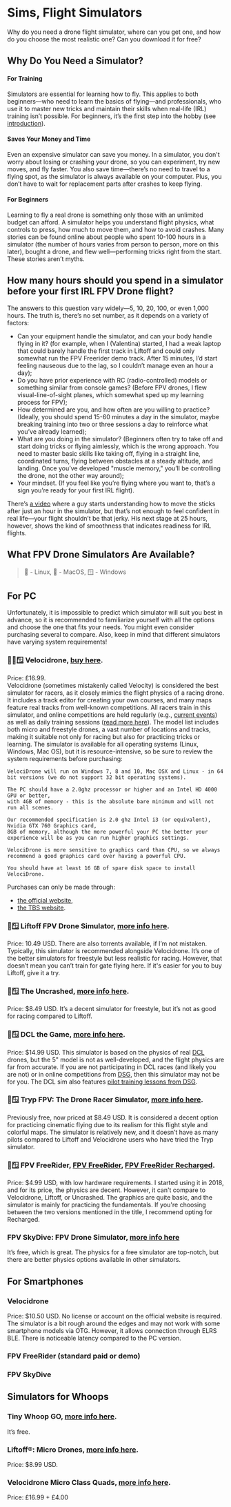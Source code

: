 # Sims, Flight Simulators

Why do you need a drone flight simulator, where can you get one, and how do you choose the most realistic one? Can you download it for free?

## Why Do You Need a Simulator?

#### For Training

Simulators are essential for learning how to fly. This applies to both beginners—who need to learn the basics of flying—and professionals, who use it to master new tricks and maintain their skills when real-life (IRL) training isn’t possible. For beginners, it’s the first step into the hobby (see [introduction](https://propwashservice.com/intro/beginning#how-much-does-it-cost)).

#### Saves Your Money and Time

Even an expensive simulator can save you money. In a simulator, you don't worry about losing or crashing your drone, so you can experiment, try new moves, and fly faster. You also save time—there’s no need to travel to a flying spot, as the simulator is always available on your computer. Plus, you don’t have to wait for replacement parts after crashes to keep flying.

#### For Beginners

Learning to fly a real drone is something only those with an unlimited budget can afford. A simulator helps you understand flight physics, what controls to press, how much to move them, and how to avoid crashes. Many stories can be found online about people who spent 10-100 hours in a simulator (the number of hours varies from person to person, more on this later), bought a drone, and flew well—performing tricks right from the start. These stories aren’t myths.

## How many hours should you spend in a simulator before your first IRL FPV Drone flight?

The answers to this question vary widely—5, 10, 20, 100, or even 1,000 hours. The truth is, there’s no set number, as it depends on a variety of factors:

- Can your equipment handle the simulator, and can your body handle flying in it? (for example, when I (Valentina) started, I had a weak laptop that could barely handle the first track in Liftoff and could only somewhat run the FPV Freerider demo track. After 15 minutes, I’d start feeling nauseous due to the lag, so I couldn’t manage even an hour a day);
- Do you have prior experience with RC (radio-controlled) models or something similar from console games? (Before FPV drones, I flew visual-line-of-sight planes, which somewhat sped up my learning process for FPV);
- How determined are you, and how often are you willing to practice? (Ideally, you should spend 15-60 minutes a day in the simulator, maybe breaking training into two or three sessions a day to reinforce what you’ve already learned);
- What are you doing in the simulator? (Beginners often try to take off and start doing tricks or flying aimlessly, which is the wrong approach. You need to master basic skills like taking off, flying in a straight line, coordinated turns, flying between obstacles at a steady altitude, and landing. Once you’ve developed "muscle memory," you’ll be controlling the drone, not the other way around);
- Your mindset. (If you feel like you’re flying where you want to, that’s a sign you’re ready for your first IRL flight).

There’s [a video](https://youtu.be/F8kNLYu5qDs) where a guy starts understanding how to move the sticks after just an hour in the simulator, but that’s not enough to feel confident in real life—your flight shouldn’t be that jerky. His next stage at 25 hours, however, shows the kind of smoothness that indicates readiness for IRL flights.

## What FPV Drone Simulators Are Available?

> 🐧 - Linux,
> 🍏 - MacOS,
> 🪟 - Windows

## For PC

Unfortunately, it is impossible to predict which simulator will suit you best in advance, so it is recommended to familiarize yourself with all the options and choose the one that fits your needs. You might even consider purchasing several to compare. Also, keep in mind that different simulators have varying system requirements!

### 🐧🍏🪟 Velocidrone, [buy here](https://www.velocidrone.com/shop).

Price: £16.99.  
Velocidrone (sometimes mistakenly called Velocity) is considered the best simulator for racers, as it closely mimics the flight physics of a racing drone. It includes a track editor for creating your own courses, and many maps feature real tracks from well-known competitions. All racers train in this simulator, and online competitions are held regularly (e.g., [current events](https://t.me/velocidrone_battle)) as well as daily training sessions ([read more here](https://vdt.the23.ru/?help)). The model list includes both micro and freestyle drones, a vast number of locations and tracks, making it suitable not only for racing but also for practicing tricks or learning. The simulator is available for all operating systems (Linux, Windows, Mac OS), but it is resource-intensive, so be sure to review the system requirements before purchasing:

```
VelociDrone will run on Windows 7, 8 and 10, Mac OSX and Linux - in 64 bit versions (we do not support 32 bit operating systems).

The PC should have a 2.0ghz processor or higher and an Intel HD 4000 GPU or better,
with 4GB of memory - this is the absolute bare minimum and will not run all scenes.

Our recommended specification is 2.0 ghz Intel i3 (or equivalent), Nvidia GTX 760 Graphics card,
8GB of memory, although the more powerful your PC the better your experience will be as you can run higher graphics settings.

VelociDrone is more sensitive to graphics card than CPU, so we always recommend a good graphics card over having a powerful CPU.

You should have at least 16 GB of spare disk space to install VelociDrone.
```

Purchases can only be made through:

- [the official website](https://www.velocidrone.com/shop),
- [the TBS website](https://www.team-blacksheep.com/simulator).

### 🍏🪟 Liftoff FPV Drone Simulator, [more info here](https://store.steampowered.com/app/410340/Liftoff_FPV_Drone_Racing/).

Price: 10.49 USD. There are also torrents available, if I’m not mistaken. Typically, this simulator is recommended alongside Velocidrone. It’s one of the better simulators for freestyle but less realistic for racing. However, that doesn’t mean you can’t train for gate flying here. If it's easier for you to buy Liftoff, give it a try.

### 🍏🪟 The Uncrashed, [more info here](https://store.steampowered.com/app/1682970/Uncrashed__FPV_Drone_Simulator/).

Price: $8.49 USD. It’s a decent simulator for freestyle, but it’s not as good for racing compared to Liftoff.

### 🍏🪟 DCL the Game, [more info here](https://store.steampowered.com/app/964570/DCL__The_Game/).

Price: $14.99 USD. This simulator is based on the physics of real [DCL](https://dcl.aero/) drones, but the 5" model is not as well-developed, and the flight physics are far from accurate. If you are not participating in DCL races (and likely you are not) or in online competitions from [DSG](https://dronesportsglobal.ru/), then this simulator may not be for you. The DCL sim also features [pilot training lessons from DSG](https://www.youtube.com/watch?v=ZZotXvbVEkI&list=PLwy7zFO7fCeM6rZilz3DlQ7kHs7HjhpYg&index=6).

### 🍏🪟 Tryp FPV: The Drone Racer Simulator, [more info here](https://store.steampowered.com/app/1881200/TRYP_FPV__The_Drone_Racer_Simulator/).

Previously free, now priced at $8.49 USD. It is considered a decent option for practicing cinematic flying due to its realism for this flight style and colorful maps. The simulator is relatively new, and it doesn’t have as many pilots compared to Liftoff and Velocidrone users who have tried the Tryp simulator.

### 🍏🪟 FPV FreeRider, [FPV FreeRider](https://store.steampowered.com/app/854250/FPV_Freerider/), [FPV FreeRider Recharged](https://store.steampowered.com/app/813530/FPV_Freerider_Recharged/).

Price: $4.99 USD, with low hardware requirements. I started using it in 2018, and for its price, the physics are decent. However, it can't compare to Velocidrone, Liftoff, or Uncrashed. The graphics are quite basic, and the simulator is mainly for practicing the fundamentals. If you're choosing between the two versions mentioned in the title, I recommend opting for Recharged.

### FPV SkyDive: FPV Drone Simulator, [more info here](https://store.steampowered.com/app/1278060/FPVSkyDive__FPV_Drone_Racing__Freestyle_Simulator/)

It’s free, which is great. The physics for a free simulator are top-notch, but there are better physics options available in other simulators.

## For Smartphones

### Velocidrone

Price: $10.50 USD. No license or account on the official website is required. The simulator is a bit rough around the edges and may not work with some smartphone models via OTG. However, it allows connection through ELRS BLE. There is noticeable latency compared to the PC version.

### FPV FreeRider (standard paid or demo)

### FPV SkyDive

## Simulators for Whoops

### Tiny Whoop GO, [more info here](https://www.tinywhoopclubnetwork.com/twgo).

It’s free.

### Liftoff®: Micro Drones, [more info here](https://store.steampowered.com/app/1432320/Liftoff_Micro_Drones/).

Price: $8.99 USD.

### Velocidrone Micro Class Quads, [more info here](https://www.velocidrone.com/shop).

Price: £16.99 + £4.00

[comment]: <> (## Events in Simulators)
